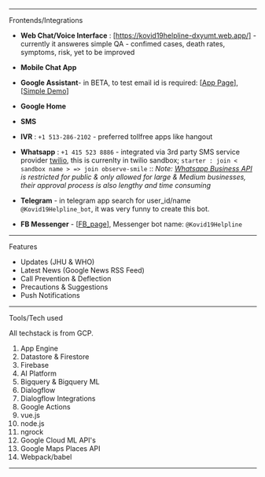 ------------

Frontends/Integrations

- **Web Chat/Voice Interface** : [https://kovid19helpline-dxyumt.web.app/] - currently it answeres simple QA - confimed cases, death rates,  symptoms, risk, yet to be improved

- **Mobile Chat App**
- **Google Assistant**- in BETA, to test email id is required: [[App Page](https://github.com/gopala-kr/Qunatum-Dots/blob/master/01-Covid19/res/assistant_app_page.PNG)], [[Simple Demo](https://www.youtube.com/watch?v=YWvWNTJ0Jx4)]
- **Google Home**
- **SMS**
- **IVR** : ```+1 513-286-2102``` - preferred tollfree apps like hangout
- **Whatsapp**  : ```+1 415 523 8886``` - integrated via 3rd party SMS service provider [twilio](https://www.twilio.com/), this is currenlty in twilio sandbox; ```starter : join < sandbox name > => join observe-smile```  :: *Note: [Whatsapp Business API](https://www.whatsapp.com/business/api) is restricted for public & only allowed for large & Medium businesses, their approval process is also lengthy and time consuming*
- **Telegram** - in telegram app search for user_id/name ```@Kovid19Helpline_bot```, it was very funny to create this bot.
- **FB Messenger** - [[FB_page](https://www.facebook.com/Covid19-Helpdesk-Agent-103032624742098)], Messenger bot name: ```@Kovid19Helpline```

------------

Features

- Updates (JHU & WHO)
- Latest News (Google News RSS Feed)
- Call Prevention & Deflection
- Precautions & Suggestions
- Push Notifications

-----------------------
Tools/Tech used

All techstack is from GCP.

1. App Engine
2. Datastore & Firestore
3. Firebase
4. AI Platform
5. Bigquery & Bigquery ML
6. Dialogflow
7. Dialogflow Integrations
8. Google Actions
9. vue.js
10. node.js
11. ngrock
12. Google Cloud ML API's
13. Google Maps Places API
14. Webpack/babel

--------------------
